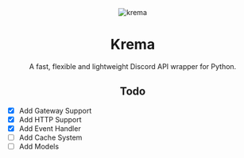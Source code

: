<div align="center">
<img src="https://i.imgur.com/P2f5I8f.png" alt="krema"/>
<h1>Krema</h1>
<p>A fast, flexible and lightweight Discord API wrapper for Python.</p>

## Todo

<div align="left">

- [x] Add Gateway Support
- [X] Add HTTP Support
- [X] Add Event Handler
- [ ] Add Cache System
- [ ] Add Models

</div>

</div>
